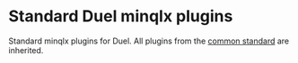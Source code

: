 # Standard Duel minqlx plugins

Standard minqlx plugins for Duel. All plugins from the [common standard](https://github.com/quakelive-server-standards/quakelive-server-standards/tree/master/minqlx-plugins/standard/common) are inherited.